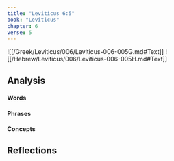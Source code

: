 ```yaml
---
title: "Leviticus 6:5"
book: "Leviticus"
chapter: 6
verse: 5
---
```

![[/Greek/Leviticus/006/Leviticus-006-005G.md#Text]]
![[/Hebrew/Leviticus/006/Leviticus-006-005H.md#Text]]

## Analysis

#### Words

#### Phrases

#### Concepts

## Reflections
